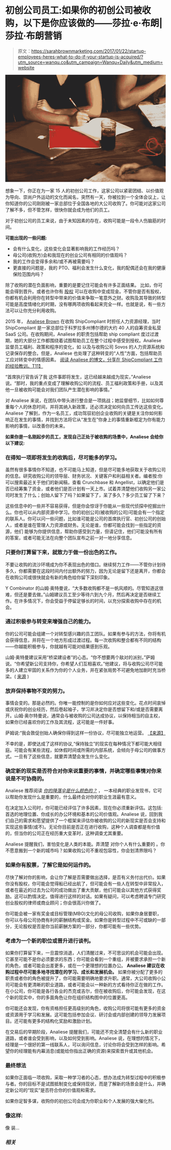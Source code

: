 # 初创公司员工:如果你的初创公司被收购，以下是你应该做的——莎拉·e·布朗|莎拉·布朗营销

> 原文：<https://sarahbrownmarketing.com/2017/01/22/startup-employees-heres-what-to-do-if-your-startup-is-acquired/?utm_source=wanqu.co&utm_campaign=Wanqu+Daily&utm_medium=website>

![coffee-desk-notes-workspace](img/543b5464916b450446a9a90649360f6e.png)

想象一下，你正在为一家 15 人的初创公司工作，这家公司以紧密团结、以价值观为导向、崇尚户外运动的文化而闻名，突然有一天，你被拉到一个全体会议上，让你知道你的公司刚刚被一家总部位于全国各地的大公司收购了。你可能对这家公司了解不多，但不管怎样，很快你就会成为他们的员工。

对于初创公司的员工来说，由于未知因素的存在，收购可能是一段令人伤脑筋的时间。

**可能出现的一些问题:**

*   会有什么变化，这些变化会显著影响我的工作经历吗？
*   母公司(收购方)会和我现在的创业公司有相同的价值观吗？
*   我的工作会变得多余和/或不再被需要吗？
*   更直接的问题是，我的 PTO、福利会发生什么变化，我的配偶还会在我的健康保险范围内吗？

除了收购的潜在负面影响，重要的是要记住可能会有许多正面结果。 比如，你可能会得到晋升。或者也许你有 [股权](https://www.themuse.com/advice/getting-startup-equity-everything-you-need-to-know) 可以在收购中变成现金。不管你是否有股权，你都有机会利用你在转型中带来的价值来争取一笔意外之财。收购及其导致的转型可能是高度情绪化的时期，没有哪两项收购看起来完全一样。也就是说，有一些方法可以让你充分利用收购。

2015 年， [Analiese Brown](https://www.linkedin.com/in/analiese-brown-4513803) 在收购 ShipCompliant 时担任人力资源经理，当时 ShipCompliant 是一家总部位于科罗拉多州博尔德的大约 40 人的自筹资金私营 SaaS 公司。在收购期间，Analiese 的职责包括帮助 ship compliant 度过过渡期，她的大部分工作都围绕着试图帮助员工在整个过程中感受到授权。Analiese 监督员工福利、政策和程序的变化，如 以及与收购公司 Sovos 的人力资源系统和记录保存的整合。但是，Analiese 也处理了这种转变的“人性”方面，包括帮助员工应对转变中的情感因素。 [阅读 Analiese 的博文，分享在 ShipCompliant 工作的经验教训。T11】](https://medium.com/@analiesebrown/top-ten-things-i-learned-working-at-shipcompliant-81b6f4071ad1#.jifatm423)

“首席执行官告诉了我 这件事即将发生，这已经越来越成为现实，”Analiese 说。“那时，我的重点变成了理解收购公司的流程、员工福利政策和手册，以及其他一旦被收购可能会对我们团队产生潜在影响的事情。”

对 Analiese 来说，在团队中带头进行整合是一项挑战；她监督细节，比如如何尊重每个人的休息时间，并将其纳入新政策，还必须决定如何向员工传达这些变化。Analiese 了解到，作为一名员工，成功驾驭初创企业收购的关键是关注你如何影响正在发生的事情，并找到方法将它从“发生在”你身上的事情重新框定为你有能力影响的事情，以改善你的未来。

**如果你是一名刚起步的员工，发现自己正处于被收购的场景中，Analiese 会给你以下建议:**

### 在得知一项即将发生的收购后，尽可能多的学习。

虽然有很多事情你不知道，也不可能马上知道，但是尽可能多地获取关于收购公司的信息。研究收购公司的领导层、财务状况、关键客户和利益相关者。编者按:你可以搜索最近关于他们的新闻稿，查看 Crunchbase 和 Angellist，以确定他们是否已经筹集了资金，或者他们是否计划有一天上市。试着弄清楚他们收购另一家公司时发生了什么；创始人留下了吗？如果留下了，呆了多久？多少员工留了下来？

这些信息中的一些并不容易获得，但是你会惊讶于你能从一些现代侦探中挖掘出什么。你也可以从内部资源中学习。你的初创公司(被收购的公司)可能会有一个指定的联系人。你可以问一些问题，比如谁可能是公司的首席执行官、初创公司的创始人，或者是谁在管理人力资源或财务。无论是谁，你都可能会找到一些指定的资源，他们 能够为你提供信息，帮助你感受到力量，但请记住，他们可能没有所有的答案，或者可能无法在向整个团队宣布之前一对一地分享信息。

### 只要你打算留下来，就致力于做一份出色的工作。

不要让收购的流沙环境成为你不表现出色的借口。继续努力工作——不管你计划待多久，你都需要在这段时间内付出额外的努力，因为无论是留下还是离开，你都会在收购公司或很快就会有新的角色给你留下深刻印象。

[](https://blog.ycombinator.com/office-hours-with-sam-altman/?utm_campaign=Mattermark+Daily&utm_source=hs_email&utm_medium=email&utm_content=40587476&_hsenc=p2ANqtz-8kGQRYxtUwGrxqnesw06aWLZwmBEHCc-CSSe98CyxtTz6awxitEogeIYyGjWuNO9FrBOJwtFVut1zWRZEgpdMYunevsZIOSZg2Svxc5dKQlAbptBI&_hsmi=40587476%22)Y Combinator 的山姆·奥特曼说，“大多数收购都不是一帆风顺的。尽管知道这很难，但还是要去做。”山姆建议员工至少等待六到九个月，然后再决定是否继续工作。在许多情况下，你会受益于停留足够长的时间，以充分探索收购中存在的机会。

### 通过积极参与转变来增强自己的能力。

你的公司可能会组建一个对转型感兴趣的员工团队。如果有参与的方法，你将有机会获得信息，并将在一个地方形成过渡过程。每一次收购和整合都有不同的结构——你越能积极参与，你就越有可能对结果感到乐观。

山姆·奥特曼建议采用“桥梁建设者”的心态。“你不想要两个敌对的派别，”萨姆说。“你希望新公司支持你，你希望人们互相喜欢。”他建议，将与收购公司尽可能多的人建立牢固的关系作为你的个人业务，并在紧张局势不可避免地加剧时充当桥梁。( [来源](https://blog.ycombinator.com/office-hours-with-sam-altman/?utm_campaign=Mattermark+Daily&utm_source=hs_email&utm_medium=email&utm_content=40587476&_hsenc=p2ANqtz-8kGQRYxtUwGrxqnesw06aWLZwmBEHCc-CSSe98CyxtTz6awxitEogeIYyGjWuNO9FrBOJwtFVut1zWRZEgpdMYunevsZIOSZg2Svxc5dKQlAbptBI&_hsmi=40587476%22) )

### 放弃保持事物不变的努力。

事情会变的。那是必然的。你唯一能控制的是你如何应对这些变化。花点时间哀悼或庆祝你的创业经历，然后卷起袖子，学习并决定你是否想留下和/或是否需要离开。山姆·奥尔特曼说，通常会与被收购的公司达成协议，以保持相当的自主权，如果你已经喜欢你的工作及其流程，这可能是一件好事。

萨姆说:“我会敦促创始人确保你得到这样一份协议，尽可能独立地运营。 [【来源】](https://blog.ycombinator.com/office-hours-with-sam-altman/?utm_campaign=Mattermark+Daily&utm_source=hs_email&utm_medium=email&utm_content=40587476&_hsenc=p2ANqtz-8kGQRYxtUwGrxqnesw06aWLZwmBEHCc-CSSe98CyxtTz6awxitEogeIYyGjWuNO9FrBOJwtFVut1zWRZEgpdMYunevsZIOSZg2Svxc5dKQlAbptBI&_hsmi=40587476%22)

不幸的是，即使达成了这样的协议,“保持独立”的现实在每种情况下都可能大相径庭。可能会有某些流程，如休假时间或所需的内部系统，会倾向于母公司的做事方式。一旦有了这些信息，就要弄清楚会发生什么变化。

### 确定新的现实是否符合对你来说重要的事情，并确定哪些事情对你来说是不可协商的。

Analiese 推荐阅读 [*你的降落伞是什么颜色的？*](https://www.amazon.com/What-Color-Your-Parachute-2017/dp/039957820X/ref=pd_sbs_14_t_0?_encoding=UTF8&psc=1&refRID=HSQZQCDPDNHPXQYP90NP) ， 一本经典的职业发现书，它可以帮助你发现什么是重要的，什么最终会对你的职业生涯最有意义。

在决定加入公司时，你可能已经评估了许多因素，现在你必须重新评估。这包括:首选的地理位置、你成长的办公环境和基本的公司价值观。Analiese 说，回到我们自己的需求和愿望提供了一个框架来评估你被收购的公司的新现实是否会支持和实现这些事情(或不)。无论你目前是否正在进行收购，这种个人调查都是有价值的，但当你的公司正在经历重大变革时，这种调查尤其重要。

Analiese 提醒我们，害怕变化是人类的本能。弄清楚 对你个人有什么重要的 。你不愿意搬到一个新的城市吗？如果收购公司不重视包容性，你会划清界限吗？

### 如果你有股票，了解它是如何运作的。

尽快了解对你的影响，会让你了解是否需要做出选择，是否有义务付出代价。如果你没有股权，你可能会觉得船已经出航了，但可能会有一些人在转型中非常投入，或者在最近的过去为公司的成功做出了重大贡献，他们可能会以其他方式获得奖励。这可以酌情决定。值得进行这样的对话。如果有疑问，可以考虑聘请专门研究创业股权的律师或商业顾问；你会很高兴你做了。

你可能会被一家有奖金或目标管理(MBO)文化的母公司收购，如果你身居要职，你可以与母公司协商有利的薪酬结构或奖金。如果你是转型过程中不可或缺的一部分，无论股权是否是你当前薪酬方案的一部分，你都可能有一些优势。

### 考虑为一个新的职位或晋升进行谈判。

如果你打算留下来，一旦震惊消退，人们清醒过来，不可思议的机会可能会出现。它甚至可能不是你必须要求的东西；你可能会看到一个重组，并被要求承担一个新的角色，或者可能会出差更多，或在一个更理想的位置办公。 **Analiese 建议在收购过程中尽可能多地寻找潜在的学习、成长和发展机会。** 如果你被分配了更多的职责或者你的角色被提升了，你可能需要明确地要求升职。通常，大公司收购小公司可能会有更清晰的职业道路，或者可能会以一种新的方式看待你正在做的工作。在小公司，你可能是各行各业的杰克或吉尔，但在被收购后，你可能会发现，在这个新的现实中，你的多面角色让你在组织结构图中的位置更高。

你可能还会发现，你有资格担任更高级别的角色，收购公司将很可能有更多的资金或资源用于学习和发展。这可能包括参加会议、研讨会或内部创建的领导力发展项目。还可能有更多的结构化奖励和激励计划。

在交易后的早期阶段，Analiese 提醒我们，可能还不完全清楚会有什么新的职业道路，或者谁会受到影响，以及如何受到影响。Analiese 说，在理想的情况下，经理是一个很好的第一线联系人，可以询问信息，讨论你将会受到怎样的影响。希望你的经理能有内幕消息(或能给你指出正确的资源)来探索晋升或其他机会。

### **最终想法**

如果你正面临一项收购，采取一种学习者的心态，想办法成为转型过程中的积极参与者。你的目标不是试图抵制变化或保持现状，而是了解新的场景会是什么，并确定新公司的“现实”是否符合你的价值观和需求。

如果你足智多谋，收购你的初创公司会成为你职业和个人发展的强大催化剂。

### 像这样:

像 装...

### *相关*